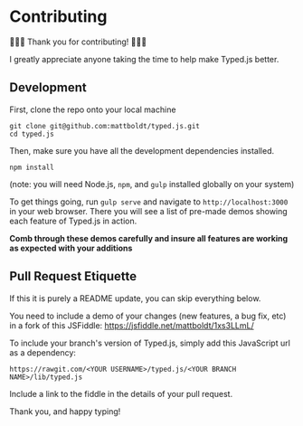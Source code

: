 # Contributing

🎉🎉🎉 Thank you for contributing! 🎉🎉🎉

I greatly appreciate anyone taking the time to help make Typed.js better.

## Development

First, clone the repo onto your local machine
```
git clone git@github.com:mattboldt/typed.js.git
cd typed.js
```

Then, make sure you have all the development dependencies installed.
```
npm install
```
(note: you will need Node.js, `npm`, and `gulp` installed globally on your system)

To get things going, run `gulp serve` and navigate to `http://localhost:3000` in your web browser. There you will see a list of pre-made demos showing each feature of Typed.js in action.

**Comb through these demos carefully and insure all features are working as expected with your additions**

## Pull Request Etiquette

If this it is purely a README update, you can skip everything below.

You need to include a demo of your changes (new features, a bug fix, etc) in a fork of this JSFiddle: https://jsfiddle.net/mattboldt/1xs3LLmL/

To include your branch's version of Typed.js, simply add this JavaScript url as a dependency:

```
https://rawgit.com/<YOUR USERNAME>/typed.js/<YOUR BRANCH NAME>/lib/typed.js
```

Include a link to the fiddle in the details of your pull request.

Thank you, and happy typing!
